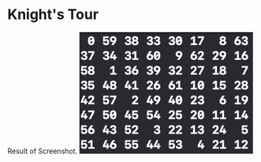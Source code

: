 # Knight's Tour
Result of Screenshot.
<img src="https://github.com/zxspring21/dataStructure/blob/master/AlgoDataStructurePrac/Knight's%20Tour/1.png">
